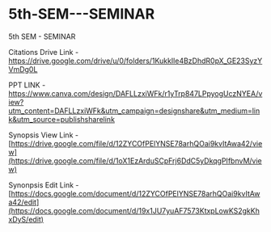 # 5th-SEM---SEMINAR
5th SEM - SEMINAR


Citations Drive Link - https://drive.google.com/drive/u/0/folders/1KukkIle4BzDhdR0pX_GE23SyzYVmDg0L

PPT LINK -https://www.canva.com/design/DAFLLzxiWFk/r1yTrp847LPpyogUczNYEA/view?utm_content=DAFLLzxiWFk&utm_campaign=designshare&utm_medium=link&utm_source=publishsharelink

Synopsis View Link - [https://drive.google.com/file/d/12ZYCOfPElYNSE78arhQOai9kvItAwa42/view](https://drive.google.com/file/d/1oX1EzArduSCpFrj6DdC5yDkqgPIfbnvM/view)

Synonpsis Edit Link - [https://docs.google.com/document/d/12ZYCOfPElYNSE78arhQOai9kvItAwa42/edit](https://docs.google.com/document/d/19x1JU7yuAF7573KtxpLowKS2gkKhxDyS/edit)
